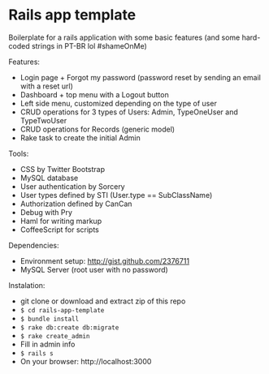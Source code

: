 # Rails app template

Boilerplate for a rails application with some basic features (and some hard-coded strings in PT-BR lol #shameOnMe)

Features:
- Login page + Forgot my password (password reset by sending an email with a reset url)
- Dashboard + top menu with a Logout button
- Left side menu, customized depending on the type of user
- CRUD operations for 3 types of Users: Admin, TypeOneUser and TypeTwoUser
- CRUD operations for Records (generic model)
- Rake task to create the initial Admin

Tools:
- CSS by Twitter Bootstrap
- MySQL database
- User authentication by Sorcery
- User types defined by STI (User.type == SubClassName)
- Authorization defined by CanCan
- Debug with Pry
- Haml for writing markup
- CoffeeScript for scripts

Dependencies:
- Environment setup: http://gist.github.com/2376711
- MySQL Server (root user with no password)

Instalation:
- git clone or download and extract zip of this repo
- `$ cd rails-app-template`
- `$ bundle install`
- `$ rake db:create db:migrate`
- `$ rake create_admin`
- Fill in admin info
- `$ rails s`
- On your browser: http://localhost:3000
